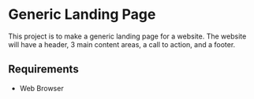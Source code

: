 # Generic Landing Page

This project is to make a generic landing page for a website. The website will have a header, 3 main content areas, a call to action, and a footer.

## Requirements

- Web Browser

